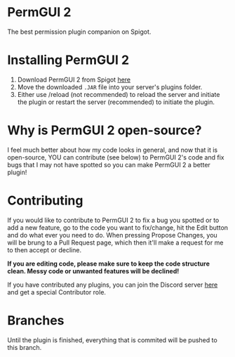 # PermGUI 2
The best permission plugin companion on Spigot.

# Installing PermGUI 2
1. Download PermGUI 2 from Spigot [here](https://www.spigotmc.org/resources/70350/)
2. Move the downloaded `.JAR` file into your server's plugins folder.
3. Either use /reload (not recommended) to reload the server and initiate the plugin or restart the server (recommended) to initiate the plugin.

# Why is PermGUI 2 open-source?
I feel much better about how my code looks in general, and now that it is open-source, YOU can contribute (see below) to PermGUI 2's code and fix bugs that I may not have spotted so you can make PermGUI 2 a better plugin!

# Contributing
If you would like to contribute to PermGUI 2 to fix a bug you spotted or to add a new feature, go to the code you want to fix/change, hit the Edit button and do what ever you need to do. When pressing Propose Changes, you will be brung to a Pull Request page, which then it'll make a request for me to then accept or decline.

**If you are editing code, please make sure to keep the code structure clean. Messy code or unwanted features will be declined!**

If you have contributed any plugins, you can join the Discord server [here](https://discord.gg/GJj6Uk8YS6) and get a special Contributor role.

# Branches
Until the plugin is finished, everything that is commited will be pushed to this branch.
